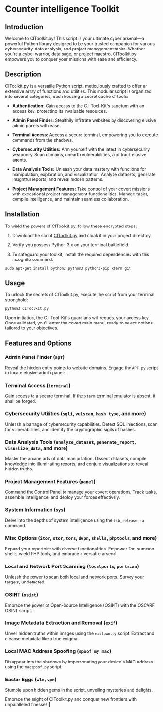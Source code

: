 # Counter intelligence Toolkit

## Introduction

Welcome to CIToolkit.py! This script is your ultimate cyber arsenal—a powerful Python library designed to be your trusted companion for various cybersecurity, data analysis, and project management tasks. Whether you're a cyber warrior, data sage, or project maestro, CIToolkit.py empowers you to conquer your missions with ease and efficiency.

## Description

CIToolkit.py is a versatile Python script, meticulously crafted to offer an extensive array of functions and utilities. This modular script is organized into several categories, each housing a secret cache of tools:

- **Authentication:** Gain access to the C.I Tool-Kit's sanctum with an access key, protecting its invaluable resources.

- **Admin Panel Finder:** Stealthily infiltrate websites by discovering elusive admin panels with ease.

- **Terminal Access:** Access a secure terminal, empowering you to execute commands from the shadows.

- **Cybersecurity Utilities:** Arm yourself with the latest in cybersecurity weaponry. Scan domains, unearth vulnerabilities, and track elusive agents.

- **Data Analysis Tools:** Unleash your data mastery with functions for manipulation, exploration, and visualization. Analyze datasets, generate insightful reports, and reveal hidden patterns.

- **Project Management Features:** Take control of your covert missions with exceptional project management functionalities. Manage tasks, compile intelligence, and maintain seamless collaboration.

## Installation

To wield the powers of CIToolkit.py, follow these encrypted steps:

1. Download the script [CIToolkit.py](https://github.com/krintoxi/C.I.T/blob/main/CIToolkit.py) and cloak it in your project directory.

2. Verify you possess Python 3.x on your terminal battlefield.

3. To safeguard your toolkit, install the required dependencies with this incognito command:
```
sudo apt-get install python2 python3 python3-pip xterm git
```

## Usage

To unlock the secrets of CIToolkit.py, execute the script from your terminal stronghold:

```
python3 CIToolkit.py
```

Upon initiation, the C.I Tool-Kit's guardians will request your access key. Once validated, you'll enter the covert main menu, ready to select options tailored to your objectives.

## Features and Options

### Admin Panel Finder (`apf`)

Reveal the hidden entry points to website domains. Engage the `APF.py` script to locate elusive admin panels.

### Terminal Access (`terminal`)

Gain access to a secure terminal. If the `xterm` terminal emulator is absent, it shall be forged.

### Cybersecurity Utilities (`sqli`, `vulscan`, `hash type`, and more)

Unleash a barrage of cybersecurity capabilities. Detect SQL injections, scan for vulnerabilities, and identify the cryptographic sigils of hashes.

### Data Analysis Tools (`analyze_dataset`, `generate_report`, `visualize_data`, and more)

Master the arcane arts of data manipulation. Dissect datasets, compile knowledge into illuminating reports, and conjure visualizations to reveal hidden truths.

### Project Management Features (`panel`)

Command the Control Panel to manage your covert operations. Track tasks, assemble intelligence, and deploy your forces effectively.

### System Information (`sys`)

Delve into the depths of system intelligence using the `lsb_release -a` command.

### Misc Options (`itor`, `stor`, `tors`, `dvpn`, `shells`, `phptools`, and more)

Expand your repertoire with diverse functionalities. Empower Tor, summon shells, wield PHP tools, and embrace a versatile arsenal.

### Local and Network Port Scanning (`localports`, `portscan`)

Unleash the power to scan both local and network ports. Survey your targets, undetected.

### OSINT (`osint`)

Embrace the power of Open-Source Intelligence (OSINT) with the OSCARF OSINT script.

### Image Metadata Extraction and Removal (`exif`)

Unveil hidden truths within images using the `exifpwn.py` script. Extract and cleanse metadata like a true enigma.

### Local MAC Address Spoofing (`spoof my mac`)

Disappear into the shadows by impersonating your device's MAC address using the `macspoof.py` script.

### Easter Eggs (`wle`, `vpn`)

Stumble upon hidden gems in the script, unveiling mysteries and delights.

Embrace the might of CIToolkit.py and conquer new frontiers with unparalleled finesse! 🚀